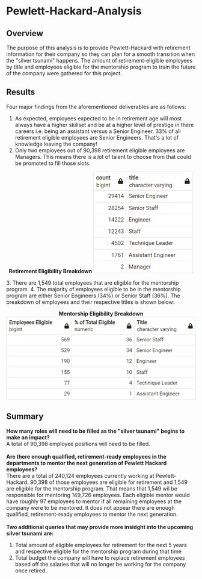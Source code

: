 # Pewlett-Hackard-Analysis

## Overview
The purpose of this analysis is to provide Pewlett-Hackard with retirement information for their company so they can plan for a smooth transition when the "silver tsunami" happens. The amount of retirement-eligible employees by title and employees eligible for the mentorship program to train the future of the company were gathered for this project.


## Results
Four major findings from the aforementioned deliverables are as follows:
1. As expected, employees expected to be in retirement age will most always have a higher skillset and be at a higher level of prestige in there careers i.e. being an assistant versus a Senior Engineer. 33% of all retirement eligible employees are Senior Engineers. That's a lot of knowledge leaving the company!
2. Only two employees out of 90,398 retirement eligible employees are Managers. This means there is a lot of talent to choose from that could be promoted to fill those slots.
<p align = "center">
  <b> Retirement Eligibility Breakdown </b>
  <img src="https://github.com/smyoung88/Pewlett-Hackard-Analysis/blob/main/Retirement_Eligible_by_Title.png" title = "Eligible for Retirement Breakdown">
</p>
3. There are 1,549 total employees that are eligible for the mentorship program.
4. The majority of employees eligible to be in the mentorship program are either Senior Engineers (34%) or Senior Staff (36%). The breakdown of employees and their respective titles is shown below:
<p align = "center">
  <b> Mentorship Eligibility Breakdown </b>
<img src="https://github.com/smyoung88/Pewlett-Hackard-Analysis/blob/main/EmployeeMentorshipProgram.png" title = "Mentorship Breakdown">
</p>

## Summary
<b>How many roles will need to be filled as the "silver tsunami" begins to make an impact?</b>
<br>
A total of 90,398 employee positions will need to be filled.
<br>
<br>
<b>Are there enough qualified, retirement-ready employees in the departments to mentor the next generation of Pewlett Hackard employees?</b>
<br>
There are a total of 240,124 employees currently working at Pewlett-Hackard. 90,398 of those employees are eligible for retirement and 1,549 are eligible for the mentorship program. That means that 1,549 wil be responsible for mentoring 149,726 employees. Each eligible mentor would have roughly 97 employees to mentor if all remaining employees at the company were to be mentored. It does not appear there are enough qualified, retirement-ready employees to mentor the next generation.
<br>
<br>
<b>Two additional queries that may provide more insidght into the upcoming silver tsunami are:</b>
  1. Total amount of eligible employees for retirement for the next 5 years and respective eligible for the mentorship program during that time
  2. Total budget the company will have to replace retirement employees based off the salaries that will no longer be working for the company once retired.
